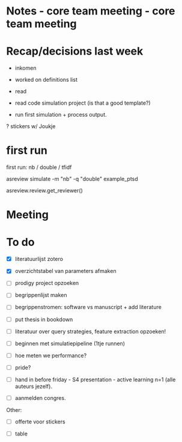 # Notes - core team meeting - core team meeting

# Recap/decisions last week
- inkomen
- worked on definitions list 
- read 
- read code simulation project (is that a good template?)

- run first simulation + process output. 

? stickers w/ Joukje

# first run
first run: nb / double / tfidf

asreview simulate -m "nb" -q "double" example_ptsd 

asreview.review.get_reviewer()

# Meeting

# To do
- [x] literatuurlijst zotero
- [x] overzichtstabel van parameters afmaken
- [ ] prodigy project opzoeken
- [ ] begrippenlijst maken
- [ ] begrippenstromen: software vs manuscript + add literature 
- [ ] put thesis in bookdown 
- [ ] literatuur over query strategies, feature extraction opzoeken!
- [ ] beginnen met simulatiepipeline (1tje runnen)
- [ ] hoe meten we performance?
- [ ] pride? 

- [ ] hand in before friday - S4 presentation - active learning n=1 (alle auteurs jezelf). 
- [ ] aanmelden congres. 

Other:
- [ ] offerte voor stickers 
- [ ] table 


